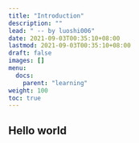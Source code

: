 ```yaml
---
title: "Introduction"
description: ""
lead: " -- by luoshi006"
date: 2021-09-03T00:35:10+08:00
lastmod: 2021-09-03T00:35:10+08:00
draft: false
images: []
menu:
  docs:
    parent: "learning"
weight: 100
toc: true
---
```


## Hello world


